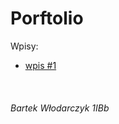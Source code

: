 # Porftolio

Wpisy:
 - [wpis #1](https://bewu-ib.github.io/portfolio/wpisy/wpis_1.html)


<br/>

###### Bartek Włodarczyk 1IBb
